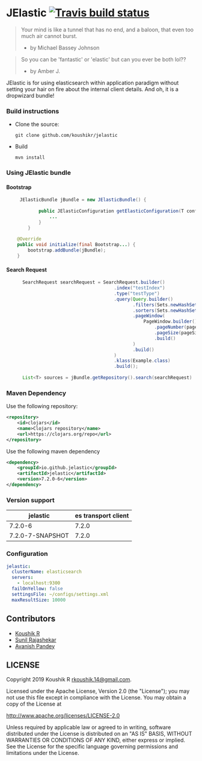 # JElastic [![Travis build status](https://travis-ci.org/koushikr/jelastic.svg?branch=master)](https://travis-ci.org/koushikr/jelastic)

> Your mind is like a tunnel that has no end, and a baloon, that even too much air cannot burst.
> - by Michael Bassey Johnson

> So you can be 'fantastic' or 'elastic' but can you ever be both lol??
> - by Amber J.

JElastic is for using elasticsearch within application paradigm without setting your hair on fire about the internal client details. And oh, it is a dropwizard bundle! 

### Build instructions
  - Clone the source:

        git clone github.com/koushikr/jelastic

  - Build

        mvn install

### Using JElastic bundle

#### Bootstrap
```java
     JElasticBundle jBundle = new JElasticBundle() {
            
            public JElasticConfiguration getElasticConfiguration(T configuration) {
                ...
            }
        }
            
    @Override
    public void initialize(final Bootstrap...) {
        bootstrap.addBundle(jBundle);
    }
```

#### Search Request
```java
      SearchRequest searchRequest = SearchRequest.builder()
                                        .index("testIndex")
                                        .type("testType")
                                        .query(Query.builder()
                                               .filters(Sets.newHashSet())
                                               .sorters(Sets.newHashSet())
                                               .pageWindow(
                                                   PageWindow.builder()
                                                       .pageNumber(pageNumber)
                                                       .pageSize(pageSize)
                                                       .build()
                                               )
                                               .build()
                                        )
                                        .klass(Example.class)
                                        .build();
      
      List<T> sources = jBundle.getRepository().search(searchRequest)
```

### Maven Dependency
Use the following repository:
```xml
<repository>
    <id>clojars</id>
    <name>Clojars repository</name>
    <url>https://clojars.org/repo</url>
</repository>
```
Use the following maven dependency
```xml
<dependency>
    <groupId>io.github.jelastic</groupId>
    <artifactId>jelastic</artifactId>
    <version>7.2.0-6</version>
</dependency>
```

### Version support
| jelastic               |  es transport client|
| -----------------------| ------------------- |
| 7.2.0-6                |  7.2.0               |
| 7.2.0-7-SNAPSHOT       |  7.2.0               |

### Configuration
```yaml
jelastic:
  clusterName: elasticsearch
  servers:
    - localhost:9300
  failOnYellow: false
  settingsFile: ~/configs/settings.xml
  maxResultSize: 10000    
```

Contributors
------------
* [Koushik R](https://github.com/koushikr)
* [Sunil Rajashekar](https://github.com/sunil-rajashekar) 
* [Avanish Pandey](https://github.com/avanishp)

LICENSE
-------

Copyright 2019 Koushik R <rkoushik.14@gmail.com>.

Licensed under the Apache License, Version 2.0 (the "License");
you may not use this file except in compliance with the License.
You may obtain a copy of the License at

http://www.apache.org/licenses/LICENSE-2.0

Unless required by applicable law or agreed to in writing, software
distributed under the License is distributed on an "AS IS" BASIS,
WITHOUT WARRANTIES OR CONDITIONS OF ANY KIND, either express or implied.
See the License for the specific language governing permissions and
limitations under the License.
